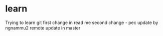# learn
Trying to learn git
first change in read me
second change - pec
update by ngnammu2
remote update in master
